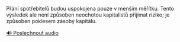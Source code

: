 
Přání spotřebitelů budou uspokojena pouze v menším měřítku. Tento výsledek ale není způsoben neochotou kapitalistů přijímat riziko; je způsoben poklesem zásoby kapitálu.

[🔊 Poslechnout audio](/data/7-paragraphs/audio/chapter_160/para_005-Pn-spotebitel-budou-uspokojena-pouze-v-menm.mp3)
